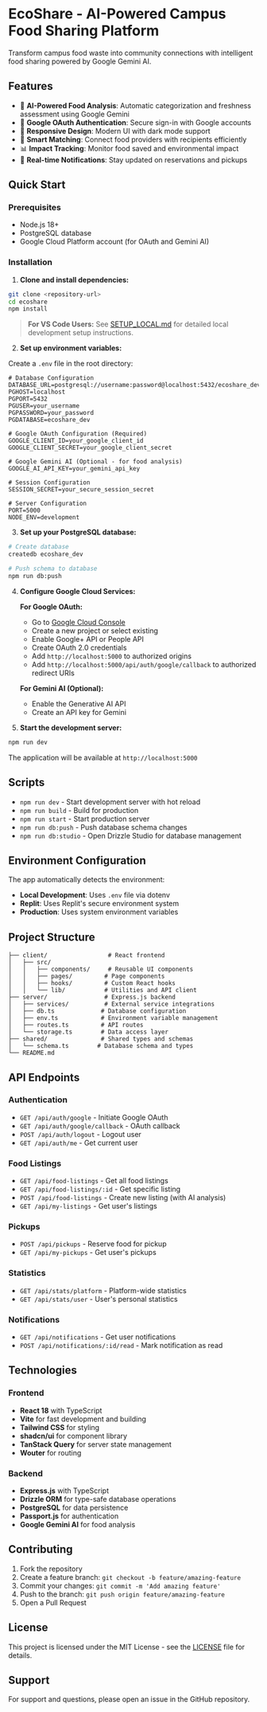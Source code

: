 # EcoShare - AI-Powered Campus Food Sharing Platform

Transform campus food waste into community connections with intelligent food sharing powered by Google Gemini AI.

## Features

- 🤖 **AI-Powered Food Analysis**: Automatic categorization and freshness assessment using Google Gemini
- 🔐 **Google OAuth Authentication**: Secure sign-in with Google accounts
- 📱 **Responsive Design**: Modern UI with dark mode support
- 🎯 **Smart Matching**: Connect food providers with recipients efficiently
- 📊 **Impact Tracking**: Monitor food saved and environmental impact
- 🔔 **Real-time Notifications**: Stay updated on reservations and pickups

## Quick Start

### Prerequisites

- Node.js 18+ 
- PostgreSQL database
- Google Cloud Platform account (for OAuth and Gemini AI)

### Installation

1. **Clone and install dependencies:**
```bash
git clone <repository-url>
cd ecoshare
npm install
```

> **For VS Code Users:** See [SETUP_LOCAL.md](SETUP_LOCAL.md) for detailed local development setup instructions.

2. **Set up environment variables:**

Create a `.env` file in the root directory:

```env
# Database Configuration
DATABASE_URL=postgresql://username:password@localhost:5432/ecoshare_dev
PGHOST=localhost
PGPORT=5432
PGUSER=your_username
PGPASSWORD=your_password
PGDATABASE=ecoshare_dev

# Google OAuth Configuration (Required)
GOOGLE_CLIENT_ID=your_google_client_id
GOOGLE_CLIENT_SECRET=your_google_client_secret

# Google Gemini AI (Optional - for food analysis)
GOOGLE_AI_API_KEY=your_gemini_api_key

# Session Configuration
SESSION_SECRET=your_secure_session_secret

# Server Configuration
PORT=5000
NODE_ENV=development
```

3. **Set up your PostgreSQL database:**
```bash
# Create database
createdb ecoshare_dev

# Push schema to database
npm run db:push
```

4. **Configure Google Cloud Services:**

   **For Google OAuth:**
   - Go to [Google Cloud Console](https://console.cloud.google.com)
   - Create a new project or select existing
   - Enable Google+ API or People API
   - Create OAuth 2.0 credentials
   - Add `http://localhost:5000` to authorized origins
   - Add `http://localhost:5000/api/auth/google/callback` to authorized redirect URIs

   **For Gemini AI (Optional):**
   - Enable the Generative AI API
   - Create an API key for Gemini

5. **Start the development server:**
```bash
npm run dev
```

The application will be available at `http://localhost:5000`

## Scripts

- `npm run dev` - Start development server with hot reload
- `npm run build` - Build for production
- `npm run start` - Start production server
- `npm run db:push` - Push database schema changes
- `npm run db:studio` - Open Drizzle Studio for database management

## Environment Configuration

The app automatically detects the environment:

- **Local Development**: Uses `.env` file via dotenv
- **Replit**: Uses Replit's secure environment system
- **Production**: Uses system environment variables

## Project Structure

```
├── client/                 # React frontend
│   ├── src/
│   │   ├── components/     # Reusable UI components
│   │   ├── pages/         # Page components
│   │   ├── hooks/         # Custom React hooks
│   │   └── lib/           # Utilities and API client
├── server/                # Express.js backend
│   ├── services/          # External service integrations
│   ├── db.ts             # Database configuration
│   ├── env.ts            # Environment variable management
│   ├── routes.ts         # API routes
│   └── storage.ts        # Data access layer
├── shared/               # Shared types and schemas
│   └── schema.ts        # Database schema and types
└── README.md
```

## API Endpoints

### Authentication
- `GET /api/auth/google` - Initiate Google OAuth
- `GET /api/auth/google/callback` - OAuth callback
- `POST /api/auth/logout` - Logout user
- `GET /api/auth/me` - Get current user

### Food Listings
- `GET /api/food-listings` - Get all food listings
- `GET /api/food-listings/:id` - Get specific listing
- `POST /api/food-listings` - Create new listing (with AI analysis)
- `GET /api/my-listings` - Get user's listings

### Pickups
- `POST /api/pickups` - Reserve food for pickup
- `GET /api/my-pickups` - Get user's pickups

### Statistics
- `GET /api/stats/platform` - Platform-wide statistics
- `GET /api/stats/user` - User's personal statistics

### Notifications
- `GET /api/notifications` - Get user notifications
- `POST /api/notifications/:id/read` - Mark notification as read

## Technologies

### Frontend
- **React 18** with TypeScript
- **Vite** for fast development and building
- **Tailwind CSS** for styling
- **shadcn/ui** for component library
- **TanStack Query** for server state management
- **Wouter** for routing

### Backend
- **Express.js** with TypeScript
- **Drizzle ORM** for type-safe database operations
- **PostgreSQL** for data persistence
- **Passport.js** for authentication
- **Google Gemini AI** for food analysis

## Contributing

1. Fork the repository
2. Create a feature branch: `git checkout -b feature/amazing-feature`
3. Commit your changes: `git commit -m 'Add amazing feature'`
4. Push to the branch: `git push origin feature/amazing-feature`
5. Open a Pull Request

## License

This project is licensed under the MIT License - see the [LICENSE](LICENSE) file for details.

## Support

For support and questions, please open an issue in the GitHub repository.